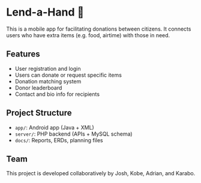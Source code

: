 # Lend-a-Hand 🤝

This is a mobile app for facilitating donations between citizens. 
It connects users who have extra items (e.g. food, airtime) with those in need.

## Features
- User registration and login
- Users can donate or request specific items
- Donation matching system
- Donor leaderboard
- Contact and bio info for recipients

## Project Structure
- `app/`: Android app (Java + XML)
- `server/`: PHP backend (APIs + MySQL schema)
- `docs/`: Reports, ERDs, planning files

## Team
This project is developed collaboratively by Josh, Kobe, Adrian, and Karabo.

